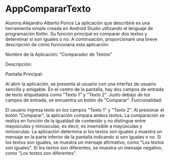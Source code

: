 # AppCompararTexto
Alumno:Alejandro Alberto Ponce
La aplicación que describiré es una herramienta simple creada en Android Studio utilizando el lenguaje de programación Kotlin. Su función principal es comparar dos textos y determinar si son iguales o no. A continuación, proporcionaré una breve descripción de cómo funcionaría esta aplicación:

Nombre de la Aplicación: "Comparador de Textos"

Descripción:

Pantalla Principal:

Al abrir la aplicación, se presenta al usuario con una interfaz de usuario sencilla y amigable.
En el centro de la pantalla, hay dos campos de entrada de texto etiquetados como "Texto 1" y "Texto 2".
Justo debajo de los campos de entrada, se encuentra un botón de "Comparar".
Funcionalidad:

El usuario ingresa texto en los campos "Texto 1" y "Texto 2".
Al presionar el botón "Comparar", la aplicación compara ambos textos.
La comparación se realiza en función de la igualdad de contenido y no distingue entre mayúsculas y minúsculas, es decir, es insensible a mayúsculas y minúsculas.
La aplicación determina si los textos son iguales y muestra un mensaje en la parte inferior de la pantalla indicando si son iguales o no.
Si los textos son iguales, se muestra un mensaje afirmativo, como "Los textos son iguales".
Si los textos son diferentes, se muestra un mensaje negativo, como "Los textos son diferentes".
